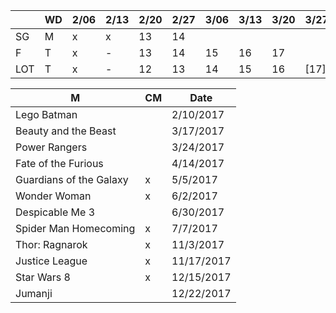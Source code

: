 
|     | WD | 2/06| 2/13| 2/20| 2/27| 3/06| 3/13| 3/20| 3/27| 4/03| 4/10| 4/17| 4/24| 5/01| 5/08| 5/15| 5/22|
|-----|----|-----|-----|-----|-----|-----|-----|-----|-----|-----|-----|-----|-----|-----|-----|-----|-----|
| SG  | M  | x   | x   | 13  | 14  |     |     |     |     |     |     |     |     |     |     |     |[22?]|
| F   | T  | x   | -   | 13  | 14  | 15  | 16  | 17  |     |     |     |     |     |     |     |     |[23] |
| LOT | T  | x   | -   | 12  | 13  | 14  | 15  | 16  |[17] |     |     |     |     |     |     |     |     |

| M | CM | Date |
|---|----|------|
| Lego Batman | | 2/10/2017 |
| Beauty and the Beast | | 3/17/2017 |
| Power Rangers | | 3/24/2017 |
| Fate of the Furious | | 4/14/2017 |
| Guardians of the Galaxy | x | 5/5/2017 |
| Wonder Woman | x | 6/2/2017 |
| Despicable Me 3 | | 6/30/2017 |
| Spider Man Homecoming | x | 7/7/2017 |
| Thor: Ragnarok | x | 11/3/2017 |
| Justice League | x | 11/17/2017 |
| Star Wars 8 | x | 12/15/2017 |
| Jumanji | | 12/22/2017 |
